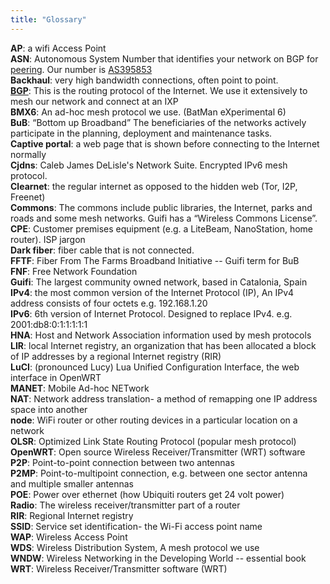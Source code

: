 ```yaml
---
title: "Glossary"
---
```

<!---
IMPORTANT, markdown needs two spaces "  " at the end of every line here to create a new line!
-->
**AP**: a wifi Access Point  
**ASN**: Autonomous System Number that identifies your network on BGP for [peering](../../networking/peering/). Our  number is [AS395853](https://www.peeringdb.com/asn/395853)  
**Backhaul**: very high bandwidth connections, often point to point.  
[**BGP**](../../networking/bgp/): This is the routing protocol of the Internet. We use it extensively to mesh our network and connect at an IXP  
**BMX6**: An ad-hoc mesh protocol we use. (BatMan eXperimental 6)  
**BuB**: “Bottom up Broadband” The beneficiaries of the networks actively participate in the planning, deployment and maintenance tasks.  
**Captive portal**: a web page that is shown before connecting to the Internet normally  
**Cjdns**: Caleb James DeLisle's Network Suite. Encrypted IPv6 mesh protocol.  
**Clearnet**: the regular internet as opposed to the hidden web (Tor, I2P, Freenet)  
**Commons**: The commons include public libraries, the Internet, parks and roads and some mesh networks. Guifi has a “Wireless Commons License”.  
**CPE**: Customer premises equipment (e.g. a LiteBeam, NanoStation, home router). ISP jargon  
**Dark fiber**: fiber cable that is not connected.  
**FFTF**: Fiber From The Farms Broadband Initiative -- Guifi term for BuB   
**FNF**: Free Network Foundation  
**Guifi**: The largest community owned network, based in Catalonia, Spain  
**IPv4**: the most common version of the Internet Protocol (IP), An IPv4 address consists of four octets e.g. 192.168.1.20  
**IPv6**: 6th version of Internet Protocol. Designed to replace IPv4. e.g. 2001:db8:0:1:1:1:1:1  
**HNA**: Host and Network Association information used by mesh protocols  
**LIR**: local Internet registry, an organization that has been allocated a block of IP addresses by a regional Internet registry (RIR)  
**LuCI**: (pronounced Lucy) Lua Unified Configuration Interface, the web interface in OpenWRT  
**MANET**: Mobile Ad-hoc NETwork  
**NAT**: Network address translation- a method of remapping one IP address space into another  
**node**: WiFi router or other routing devices in a particular location on a network   
**OLSR**: Optimized Link State Routing Protocol (popular mesh protocol)  
**OpenWRT**: Open source Wireless Receiver/Transmitter (WRT) software  
**P2P**: Point-to-point connection between two antennas  
**P2MP**: Point-to-multipoint connection, e.g. between one sector antenna and multiple smaller antennas  
**POE**: Power over ethernet (how Ubiquiti routers get 24 volt power)  
**Radio**: The wireless receiver/transmitter part of a router  
**RIR**: Regional Internet registry  
**SSID**: Service set identification- the Wi-Fi access point name  
**WAP**: Wireless Access Point  
**WDS**: Wireless Distribution System, A mesh protocol we use  
**WNDW**: Wireless Networking in the Developing World -- essential book  
**WRT**: Wireless Receiver/Transmitter software (WRT)  
